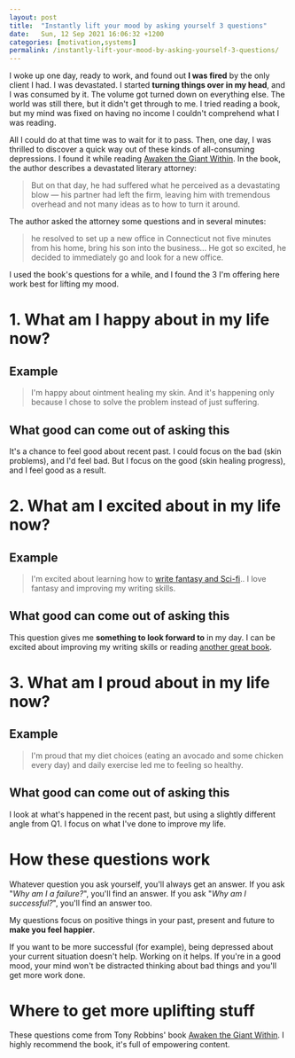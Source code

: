 ```yaml
---
layout: post
title:  "Instantly lift your mood by asking yourself 3 questions"
date:   Sun, 12 Sep 2021 16:06:32 +1200
categories: [motivation,systems]
permalink: /instantly-lift-your-mood-by-asking-yourself-3-questions/
---
```


I woke up one day, ready to work, and found out **I was fired** by the only
client I had. I was devastated. I started **turning things over in my head**,
and I was consumed by it. The volume got turned down on everything else. The
world was still there, but it didn't get through to me. I tried reading a book,
but my mind was fixed on having no income I couldn't comprehend what I was
reading.

All I could do at that time was to wait for it to pass. Then, one day, I was
thrilled to discover a quick way out of these kinds of all-consuming
depressions. I found it while reading [Awaken the Giant Within](https://www.goodreads.com/book/show/180116.Awaken_the_Giant_Within?ac=1&from_search=true&qid=YRN1pWVUkI&rank=1). In the book, the author describes a
devastated literary attorney:
> But on that day, he had suffered what he perceived as a devastating blow — his
> partner had left the firm, leaving him with tremendous overhead and not many
> ideas as to how to turn it around.

The author asked the attorney some questions and in several minutes:
> he resolved to set up a new office in Connecticut not five minutes from his
> home, bring his son into the business...
> He got so excited, he decided to immediately go and look for a new office.

I used the book's questions for a while, and I found the 3 I'm offering here
work best for lifting my mood.

# 1. What am I happy about in my life now?

## Example
> I'm happy about ointment healing my skin. And it's happening only
  because I chose to solve the problem instead of just suffering.

## What good can come out of asking this

It's a chance to feel good about recent past. I could focus on the bad (skin
problems), and I'd feel bad. But I focus on the good (skin healing progress),
and I feel good as a result.

# 2. What am I excited about in my life now?

## Example

> I'm excited about learning how to [write fantasy and
Sci-fi](https://www.youtube.com/watch?v=-6HOdHEeosc&ab_channel=BrandonSanderson)..
I love fantasy and improving my writing skills.

## What good can come out of asking this

This question gives me **something to look forward to** in my day. I can be
excited about improving my writing skills or reading [another great
book](https://www.goodreads.com/book/show/54938047-mind-management-not-time-management).

# 3. What am I proud about in my life now?

## Example
> I'm proud that my diet choices (eating an avocado and some chicken every day)
> and daily exercise led me to feeling so healthy.

## What good can come out of asking this

I look at what's happened in the recent past, but using a slightly different
angle from Q1. I focus on what I've done to improve my life.

# How these questions work

Whatever question you ask yourself, you'll always get an answer. If you ask
"_Why am I a failure?_", you'll find an answer. If you ask "_Why am I
successful?_", you'll find an answer too.

My questions focus on positive things in your past, present and future to
**make you feel happier**.

If you want to be more successful (for example), being depressed about your
current situation doesn't help. Working on it helps. If you're in a good mood,
your mind won't be distracted thinking about bad things and you'll get more work
done.

# Where to get more uplifting stuff

These questions come from Tony Robbins' book [Awaken the Giant Within](https://www.goodreads.com/book/show/180116.Awaken_the_Giant_Within?ac=1&from_search=true&qid=YRN1pWVUkI&rank=1).
I highly recommend the book, it's full of empowering content.
